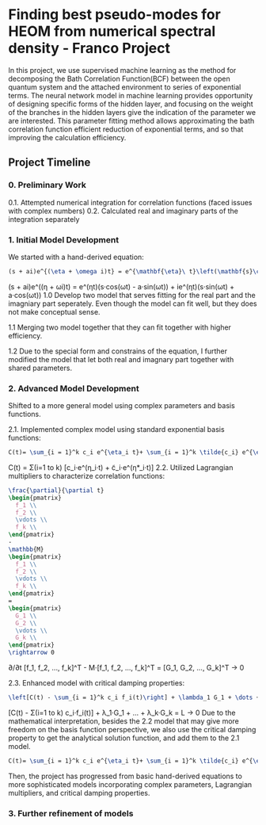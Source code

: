 # Finding best pseudo-modes for HEOM from numerical spectral density - Franco Project

In this project, we use supervised machine learning as the method for decomposing the Bath
Correlation Function(BCF) between the open quantum system and the attached environment to
series of exponential terms. The neural network model in machine learning provides opportunity
of designing specific forms of the hidden layer, and focusing on the weight of the branches in the
hidden layers give the indication of the parameter we are interested. This parameter fitting method
allows approximating the bath correlation function efficient reduction of exponential terms, and so
that improving the calculation efficiency.

## Project Timeline

### 0. Preliminary Work
0.1. Attempted numerical integration for correlation functions (faced issues with complex numbers)
0.2. Calculated real and imaginary parts of the integration separately

### 1. Initial Model Development
We started with a hand-derived equation:
```latex
(s + ai)e^{(\eta + \omega i)t} = e^{\mathbf{\eta}\ t}\left(\mathbf{s}\cos{\mathbf{\omega}t}-\mathbf{a}\sin{\mathbf{\omega}t}\right)+ie^{\mathbf{\eta}\ t}\left(\mathbf{s}\sin{\mathbf{\omega}t}+\mathbf{a}\cos{\mathbf{\omega}t}\right)
```
(s + ai)e^((η + ωi)t) = e^(ηt)(s·cos(ωt) - a·sin(ωt)) + ie^(ηt)(s·sin(ωt) + a·cos(ωt))
1.0 Develop two model that serves fitting for the real part and the imagniary part seperately. Even though the model can fit well, but they does not make conceptual sense.

1.1 Merging two model together that they can fit together with higher efficiency.

1.2 Due to the special form and constrains of the equation, I further modified the model that let both real and imagnary part together with shared parameters.

### 2. Advanced Model Development
Shifted to a more general model using complex parameters and basis functions.

2.1. Implemented complex model using standard exponential basis functions:

```latex
C(t)= \sum_{i = 1}^k c_i e^{\eta_i t}+ \sum_{i = 1}^k \tilde{c_i} e^{\eta^\ast_i t}
```
C(t) = Σ(i=1 to k) [c_i·e^(η_i·t) + c̃_i·e^(η*_i·t)]
2.2. Utilized Lagrangian multipliers to characterize correlation functions:
```latex
\frac{\partial}{\partial t}
\begin{pmatrix}
  f_1 \\
  f_2 \\
  \vdots \\
  f_k \\  
\end{pmatrix}
-
\mathbb{M}
\begin{pmatrix}
  f_1 \\
  f_2 \\
  \vdots \\
  f_k \\  
\end{pmatrix}
=
\begin{pmatrix}
  G_1 \\
  G_2 \\
  \vdots \\
  G_k \\  
\end{pmatrix}
\rightarrow 0
```
∂/∂t [f_1, f_2, ..., f_k]^T - M·[f_1, f_2, ..., f_k]^T = [G_1, G_2, ..., G_k]^T → 0

2.3. Enhanced model with critical damping properties:
```latex
\left[C(t) - \sum_{i = 1}^k c_i f_i(t)\right] + \lambda_1 G_1 + \dots + \lambda_k G_k = \mathcal{L}\rightarrow 0
```
[C(t) - Σ(i=1 to k) c_i·f_i(t)] + λ_1·G_1 + ... + λ_k·G_k = L → 0
Due to the mathematical interpretation, besides the 2.2 model that may give more freedom on the basis function perspective, we also use the critical damping property to get the analytical solution function, and add them to the 2.1 model.
```latex
C(t)= \sum_{i = 1}^k c_i e^{\eta_i t}+ \sum_{i = 1}^k \tilde{c_i} e^{\eta^\ast_i t} + d_1\psi_1 + d_2\psi_2
```
Then, the project has progressed from basic hand-derived equations to more sophisticated models incorporating complex parameters, Lagrangian multipliers, and critical damping properties.

### 3. Further refinement of models
